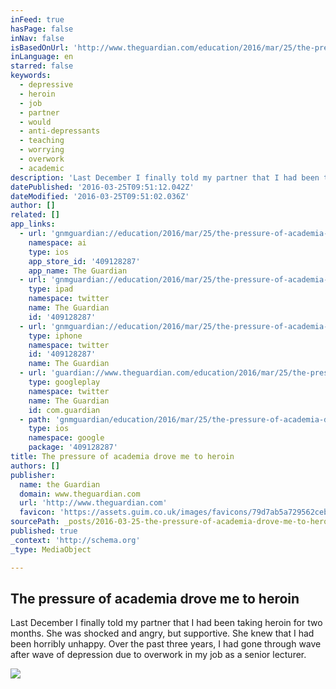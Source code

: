 ```yaml
---
inFeed: true
hasPage: false
inNav: false
isBasedOnUrl: 'http://www.theguardian.com/education/2016/mar/25/the-pressure-of-academia-drove-me-to-heroin?CMP=Share_AndroidApp_Tweet'
inLanguage: en
starred: false
keywords:
  - depressive
  - heroin
  - job
  - partner
  - would
  - anti-depressants
  - teaching
  - worrying
  - overwork
  - academic
description: 'Last December I finally told my partner that I had been taking heroin for two months. She was shocked and angry, but supportive. She knew that I had been horribly unhappy. Over the past three years, I had gone through wave after wave of depression due to overwork in my job as a senior lecturer.'
datePublished: '2016-03-25T09:51:12.042Z'
dateModified: '2016-03-25T09:51:02.036Z'
author: []
related: []
app_links:
  - url: 'gnmguardian://education/2016/mar/25/the-pressure-of-academia-drove-me-to-heroin?contenttype=Article&source=applinks'
    namespace: ai
    type: ios
    app_store_id: '409128287'
    app_name: The Guardian
  - url: 'gnmguardian://education/2016/mar/25/the-pressure-of-academia-drove-me-to-heroin?contenttype=Article&source=twitter'
    type: ipad
    namespace: twitter
    name: The Guardian
    id: '409128287'
  - url: 'gnmguardian://education/2016/mar/25/the-pressure-of-academia-drove-me-to-heroin?contenttype=Article&source=twitter'
    type: iphone
    namespace: twitter
    id: '409128287'
    name: The Guardian
  - url: 'guardian://www.theguardian.com/education/2016/mar/25/the-pressure-of-academia-drove-me-to-heroin'
    type: googleplay
    namespace: twitter
    name: The Guardian
    id: com.guardian
  - path: 'gnmguardian/education/2016/mar/25/the-pressure-of-academia-drove-me-to-heroin?contenttype=Article&source=google'
    type: ios
    namespace: google
    package: '409128287'
title: The pressure of academia drove me to heroin
authors: []
publisher:
  name: the Guardian
  domain: www.theguardian.com
  url: 'http://www.theguardian.com'
  favicon: 'https://assets.guim.co.uk/images/favicons/79d7ab5a729562cebca9c6a13c324f0e/32x32.ico'
sourcePath: _posts/2016-03-25-the-pressure-of-academia-drove-me-to-heroin.md
published: true
_context: 'http://schema.org'
_type: MediaObject

---
```

<article style=""><h1>The pressure of academia drove me to heroin</h1><p>Last December I finally told my partner that I had been taking heroin for two months. She was shocked and angry, but supportive. She knew that I had been horribly unhappy. Over the past three years, I had gone through wave after wave of depression due to overwork in my job as a senior lecturer.</p><img src="https://s3-us-west-2.amazonaws.com/the-grid-img/p/36737a75f150d367770d93f32d0f7dd380140d14.jpg" /></article>